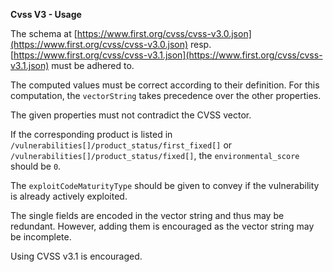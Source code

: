 **Cvss V3 - Usage**

The schema at [https://www.first.org/cvss/cvss-v3.0.json](https://www.first.org/cvss/cvss-v3.0.json) resp. [https://www.first.org/cvss/cvss-v3.1.json](https://www.first.org/cvss/cvss-v3.1.json) must be adhered to.

The computed values must be correct according to their definition.
For this computation, the `vectorString` takes precedence over the other properties.

The given properties must not contradict the CVSS vector.

If the corresponding product is listed in `/vulnerabilities[]/product_status/first_fixed[]` or `/vulnerabilities[]/product_status/fixed[]`, the `environmental_score` should be `0`.

The `exploitCodeMaturityType` should be given to convey if the vulnerability is already actively exploited.

The single fields are encoded in the vector string and thus may be redundant.
However, adding them is encouraged as the vector string may be incomplete.

Using CVSS v3.1 is encouraged.
